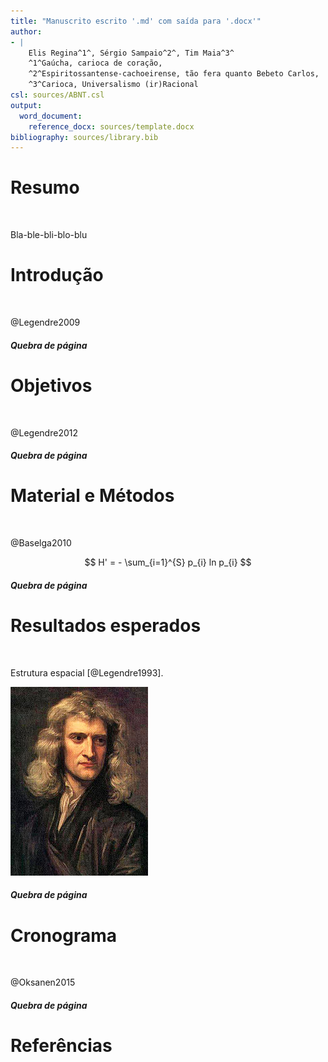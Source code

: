 ```yaml
---
title: "Manuscrito escrito '.md' com saída para '.docx'"
author:
- |
    Elis Regina^1^, Sérgio Sampaio^2^, Tim Maia^3^  
    ^1^Gaúcha, carioca de coração,  
    ^2^Espiritossantense-cachoeirense, tão fera quanto Bebeto Carlos,  
    ^3^Carioca, Universalismo (ir)Racional  
csl: sources/ABNT.csl
output:
  word_document:
    reference_docx: sources/template.docx
bibliography: sources/library.bib
---
```



<!--

ver templates em:

https://github.com/djhocking/Markdown-for-Manuscripts

http://svmiller.com/blog/2016/02/svm-r-markdown-manuscript/

http://blog.kdheepak.com/writing-papers-with-markdown.html

https://github.com/mschroen/Science.md
-->

# Resumo
</br>  <!-- necessário pro makefile -->


Bla-ble-bli-blo-blu


# Introdução
</br>  <!-- necessário pro makefile -->

@Legendre2009


##### Quebra de página

# Objetivos
</br>  <!-- necessário pro makefile -->

@Legendre2012

<!-- TODO: para incluir TODO ou REVIEW -->


##### Quebra de página

# Material e Métodos
</br>  <!-- necessário pro makefile -->

@Baselga2010

$$
H' = - \sum_{i=1}^{S} p_{i} ln p_{i}
$$

##### Quebra de página

# Resultados esperados
</br>  <!-- necessário pro makefile -->

Estrutura espacial [@Legendre1993].

<!-- a figura é centralizada pelo template.docx -->
![**Figura 1:** Theory](figs/isaacNewton1689.jpg)

##### Quebra de página

# Cronograma
</br>  <!-- necessário pro makefile -->

@Oksanen2015

##### Quebra de página

# Referências
</br>  <!-- necessário pro makefile -->
